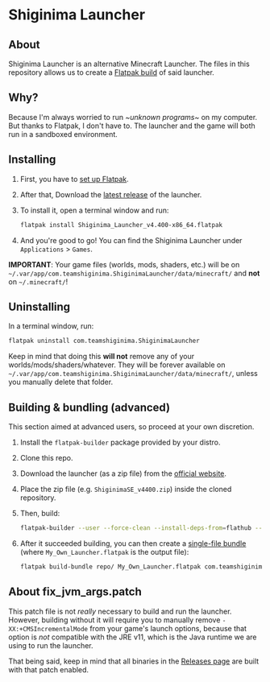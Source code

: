 # Shiginima Launcher

## About

Shiginima Launcher is an alternative Minecraft Launcher. The files in this repository allows us to create a [Flatpak build](https://flatpak.org/faq/) of said launcher.

## Why?

Because I'm always worried to run *\~unknown programs\~* on my computer. But thanks to Flatpak, I don't have to. The launcher and the game will both run in a sandboxed environment.

## Installing

1. First, you have to [set up Flatpak](https://flatpak.org/setup/).
2. After that, Download the [latest release](/releases) of the launcher.
3. To install it, open a terminal window and run:

    ```bash
    flatpak install Shiginima_Launcher_v4.400-x86_64.flatpak
    ```

4. And you're good to go! You can find the Shiginima Launcher under `Applications` > `Games`.

**IMPORTANT**: Your game files (worlds, mods, shaders, etc.) will be on `~/.var/app/com.teamshiginima.ShiginimaLauncher/data/minecraft/` and **not** on `~/.minecraft/`!

## Uninstalling

In a terminal window, run:

```bash
flatpak uninstall com.teamshiginima.ShiginimaLauncher
```

Keep in mind that doing this **will not** remove any of your worlds/mods/shaders/whatever. They will be forever available on `~/.var/app/com.teamshiginima.ShiginimaLauncher/data/minecraft/`, unless you manually delete that folder.

## Building & bundling (advanced)

This section aimed at advanced users, so proceed at your own discretion.

1. Install the `flatpak-builder` package provided by your distro.
2. Clone this repo.
3. Download the launcher (as a zip file) from the [official website](https://teamshiginima.com/update/).
4. Place the zip file (e.g. `ShiginimaSE_v4400.zip`) inside the cloned repository.
5. Then, build:

    ```bash
    flatpak-builder --user --force-clean --install-deps-from=flathub --repo=repo/ --sandbox build com.teamshiginima.ShiginimaLauncher.yml
    ```

6. After it succeeded building, you can then create a [single-file bundle](https://docs.flatpak.org/en/latest/single-file-bundles.html) (where `My_Own_Launcher.flatpak` is the output file):

    ```bash
    flatpak build-bundle repo/ My_Own_Launcher.flatpak com.teamshiginima.ShiginimaLauncher master
    ```

## About fix_jvm_args.patch

This patch file is not *really* necessary to build and run the launcher. However, building without it will require you to manually remove `-XX:+CMSIncrementalMode` from your game's launch options, because that option is *not* compatible with the JRE v11, which is the Java runtime we are using to run the launcher.

That being said, keep in mind that all binaries in the [Releases page](/releases) are built with that patch enabled.
